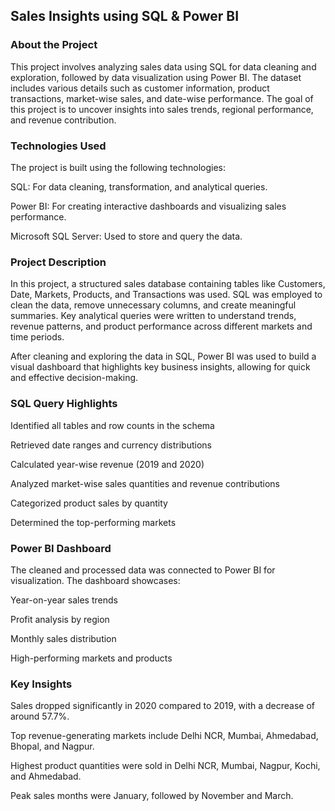 ## Sales Insights using SQL & Power BI
### About the Project
This project involves analyzing sales data using SQL for data cleaning and exploration, followed by data visualization using Power BI. The dataset includes various details such as customer information, product transactions, market-wise sales, and date-wise performance. The goal of this project is to uncover insights into sales trends, regional performance, and revenue contribution.

### Technologies Used
The project is built using the following technologies:

SQL: For data cleaning, transformation, and analytical queries.

Power BI: For creating interactive dashboards and visualizing sales performance.

Microsoft SQL Server: Used to store and query the data.

### Project Description
In this project, a structured sales database containing tables like Customers, Date, Markets, Products, and Transactions was used. SQL was employed to clean the data, remove unnecessary columns, and create meaningful summaries. Key analytical queries were written to understand trends, revenue patterns, and product performance across different markets and time periods.

After cleaning and exploring the data in SQL, Power BI was used to build a visual dashboard that highlights key business insights, allowing for quick and effective decision-making.

### SQL Query Highlights
Identified all tables and row counts in the schema

Retrieved date ranges and currency distributions

Calculated year-wise revenue (2019 and 2020)

Analyzed market-wise sales quantities and revenue contributions

Categorized product sales by quantity

Determined the top-performing markets

### Power BI Dashboard
The cleaned and processed data was connected to Power BI for visualization. The dashboard showcases:

Year-on-year sales trends

Profit analysis by region

Monthly sales distribution

High-performing markets and products

### Key Insights
Sales dropped significantly in 2020 compared to 2019, with a decrease of around 57.7%.

Top revenue-generating markets include Delhi NCR, Mumbai, Ahmedabad, Bhopal, and Nagpur.

Highest product quantities were sold in Delhi NCR, Mumbai, Nagpur, Kochi, and Ahmedabad.

Peak sales months were January, followed by November and March.
